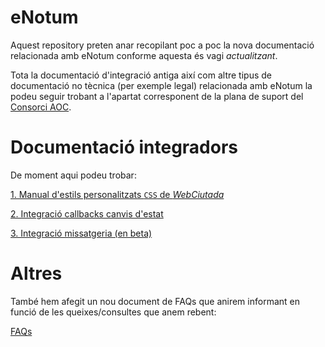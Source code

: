 # eNotum
Aquest repository preten anar recopilant poc a poc la nova documentació relacionada amb eNotum conforme aquesta és vagi *actualitzant*.

Tota la documentació d'integració antiga així com altre tipus de documentació no tècnica (per exemple legal) relacionada amb eNotum la podeu seguir trobant a l'apartat corresponent de la plana de suport del [Consorci AOC](https://web.aoc.cat/suport/e-notum/).

# Documentació integradors

De moment aqui podeu trobar:

[1. Manual d'estils personalitzats `CSS` de *WebCiutada*](https://github.com/ConsorciAOC/eNotum/tree/master/customCSSWebCiutada)

[2. Integració callbacks canvis d'estat](https://github.com/ConsorciAOC/eNotum/tree/master/integracioReportsCanvisEstat)

[3. Integració missatgeria (en beta)](https://github.com/ConsorciAOC/eNotum/tree/master/missatgeria)

# Altres

També hem afegit un nou document de FAQs que anirem informant en funció de les queixes/consultes que anem rebent:

[FAQs](https://github.com/ConsorciAOC/eNotum/blob/master/guiesUsuaris/FAQs.md)
